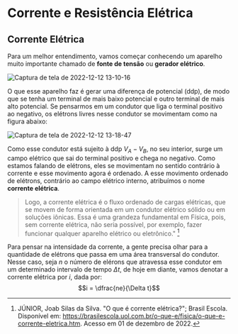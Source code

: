 # Corrente e Resistência Elétrica
  ## Corrente Elétrica
  
  Para um melhor entendimento, vamos começar conhecendo um aparelho muito importante chamado de __fonte de tensão__ ou __gerador elétrico__.
  
   ![Captura de tela de 2022-12-12 13-10-16](https://user-images.githubusercontent.com/118854577/207109439-cf4754f3-f901-4cc2-ab9c-aae8aa555b72.png)
   
  O que esse aparelho faz é gerar uma diferença de potencial (ddp), de modo que se tenha um terminal de mais baixo potencial e outro terminal de mais alto potencial. Se pensarmos em um condutor que liga o terminal positivo ao negativo, os elétrons livres nesse condutor se movimentam como na figura abaixo:
  
![Captura de tela de 2022-12-12 13-18-47](https://user-images.githubusercontent.com/118854577/207110986-4867bbd4-8d30-4e27-a200-95338d801197.png)

  Como esse condutor está sujeito à ddp $V_{A} - V_{B}$, no seu interior, surge um campo elétrico que sai do terminal positivo e chega no negativo. Como estamos falando de elétrons, eles se movimentam no sentido contrário à corrente e esse movimento agora é ordenado. A esse movimento ordenado de elétrons, contrário ao campo elétrico interno, atribuímos o nome **corrente elétrica**.
  
  > Logo, a corrente elétrica é o fluxo ordenado de cargas elétricas, que se movem de forma orientada em um condutor elétrico sólido ou em soluções iônicas. Essa é uma grandeza fundamental em Física, pois, sem corrente elétrica, não seria possível, por exemplo, fazer funcionar qualquer aparelho elétrico ou eletrônico." [^1]
  
  Para pensar na intensidade da corrente, a gente precisa olhar para a quantidade de elétrons que passa em uma área transversal do condutor. Nesse caso, seja _n_ o número de elérons que atravessa esse condutor em um determinado intervalo de tempo $\Delta t$, de hoje em diante, vamos denotar a corrente elétrica por _i_, dada por:
  $$i = \dfrac{ne}{\Delta t}$$
[^1]: JÚNIOR, Joab Silas da Silva. "O que é corrente elétrica?"; Brasil Escola. Disponível em: https://brasilescola.uol.com.br/o-que-e/fisica/o-que-e-corrente-eletrica.htm. Acesso em 01 de dezembro de 2022.

